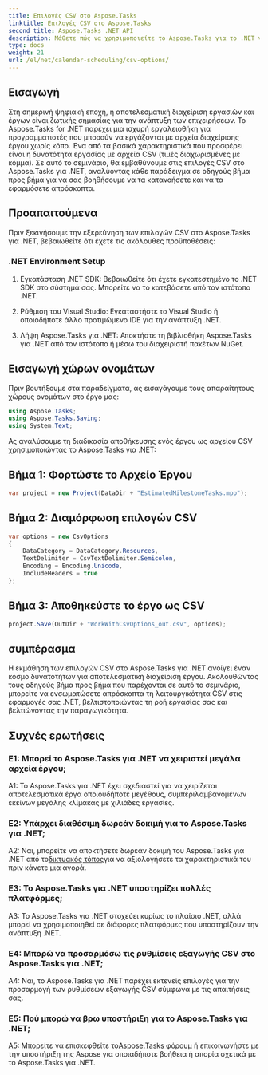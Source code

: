 ```yaml
---
title: Επιλογές CSV στο Aspose.Tasks
linktitle: Επιλογές CSV στο Aspose.Tasks
second_title: Aspose.Tasks .NET API
description: Μάθετε πώς να χρησιμοποιείτε το Aspose.Tasks για το .NET για να εργάζεστε αποτελεσματικά με αρχεία CSV, βελτιώνοντας τις δυνατότητες διαχείρισης του έργου σας χωρίς κόπο.
type: docs
weight: 21
url: /el/net/calendar-scheduling/csv-options/
---
```

## Εισαγωγή

Στη σημερινή ψηφιακή εποχή, η αποτελεσματική διαχείριση εργασιών και έργων είναι ζωτικής σημασίας για την ανάπτυξη των επιχειρήσεων. Το Aspose.Tasks for .NET παρέχει μια ισχυρή εργαλειοθήκη για προγραμματιστές που μπορούν να εργάζονται με αρχεία διαχείρισης έργου χωρίς κόπο. Ένα από τα βασικά χαρακτηριστικά που προσφέρει είναι η δυνατότητα εργασίας με αρχεία CSV (τιμές διαχωρισμένες με κόμμα). Σε αυτό το σεμινάριο, θα εμβαθύνουμε στις επιλογές CSV στο Aspose.Tasks για .NET, αναλύοντας κάθε παράδειγμα σε οδηγούς βήμα προς βήμα για να σας βοηθήσουμε να τα κατανοήσετε και να τα εφαρμόσετε απρόσκοπτα.

## Προαπαιτούμενα

Πριν ξεκινήσουμε την εξερεύνηση των επιλογών CSV στο Aspose.Tasks για .NET, βεβαιωθείτε ότι έχετε τις ακόλουθες προϋποθέσεις:

### .NET Environment Setup

1. Εγκατάσταση .NET SDK: Βεβαιωθείτε ότι έχετε εγκατεστημένο το .NET SDK στο σύστημά σας. Μπορείτε να το κατεβάσετε από τον ιστότοπο .NET.

2. Ρύθμιση του Visual Studio: Εγκαταστήστε το Visual Studio ή οποιοδήποτε άλλο προτιμώμενο IDE για την ανάπτυξη .NET.

3. Λήψη Aspose.Tasks για .NET: Αποκτήστε τη βιβλιοθήκη Aspose.Tasks για .NET από τον ιστότοπο ή μέσω του διαχειριστή πακέτων NuGet.

## Εισαγωγή χώρων ονομάτων

Πριν βουτήξουμε στα παραδείγματα, ας εισαγάγουμε τους απαραίτητους χώρους ονομάτων στο έργο μας:

```csharp
using Aspose.Tasks;
using Aspose.Tasks.Saving;
using System.Text;
```

Ας αναλύσουμε τη διαδικασία αποθήκευσης ενός έργου ως αρχείου CSV χρησιμοποιώντας το Aspose.Tasks για .NET:

## Βήμα 1: Φορτώστε το Αρχείο Έργου

```csharp
var project = new Project(DataDir + "EstimatedMilestoneTasks.mpp");
```

## Βήμα 2: Διαμόρφωση επιλογών CSV

```csharp
var options = new CsvOptions
{
    DataCategory = DataCategory.Resources,
    TextDelimiter = CsvTextDelimiter.Semicolon,
    Encoding = Encoding.Unicode,
    IncludeHeaders = true
};
```

## Βήμα 3: Αποθηκεύστε το έργο ως CSV

```csharp
project.Save(OutDir + "WorkWithCsvOptions_out.csv", options);
```

## συμπέρασμα

Η εκμάθηση των επιλογών CSV στο Aspose.Tasks για .NET ανοίγει έναν κόσμο δυνατοτήτων για αποτελεσματική διαχείριση έργου. Ακολουθώντας τους οδηγούς βήμα προς βήμα που παρέχονται σε αυτό το σεμινάριο, μπορείτε να ενσωματώσετε απρόσκοπτα τη λειτουργικότητα CSV στις εφαρμογές σας .NET, βελτιστοποιώντας τη ροή εργασίας σας και βελτιώνοντας την παραγωγικότητα.

## Συχνές ερωτήσεις

### Ε1: Μπορεί το Aspose.Tasks για .NET να χειριστεί μεγάλα αρχεία έργου;

A1: Το Aspose.Tasks για .NET έχει σχεδιαστεί για να χειρίζεται αποτελεσματικά έργα οποιουδήποτε μεγέθους, συμπεριλαμβανομένων εκείνων μεγάλης κλίμακας με χιλιάδες εργασίες.

### Ε2: Υπάρχει διαθέσιμη δωρεάν δοκιμή για το Aspose.Tasks για .NET;

 A2: Ναι, μπορείτε να αποκτήσετε δωρεάν δοκιμή του Aspose.Tasks για .NET από το[δικτυακός τόπος](https://releases.aspose.com/tasks/net/)για να αξιολογήσετε τα χαρακτηριστικά του πριν κάνετε μια αγορά.

### Ε3: Το Aspose.Tasks για .NET υποστηρίζει πολλές πλατφόρμες;

A3: Το Aspose.Tasks για .NET στοχεύει κυρίως το πλαίσιο .NET, αλλά μπορεί να χρησιμοποιηθεί σε διάφορες πλατφόρμες που υποστηρίζουν την ανάπτυξη .NET.

### Ε4: Μπορώ να προσαρμόσω τις ρυθμίσεις εξαγωγής CSV στο Aspose.Tasks για .NET;

A4: Ναι, το Aspose.Tasks για .NET παρέχει εκτενείς επιλογές για την προσαρμογή των ρυθμίσεων εξαγωγής CSV σύμφωνα με τις απαιτήσεις σας.

### Ε5: Πού μπορώ να βρω υποστήριξη για το Aspose.Tasks για .NET;

 A5: Μπορείτε να επισκεφθείτε το[Aspose.Tasks φόρουμ](https://forum.aspose.com/c/tasks/15) ή επικοινωνήστε με την υποστήριξη της Aspose για οποιαδήποτε βοήθεια ή απορία σχετικά με το Aspose.Tasks για .NET.